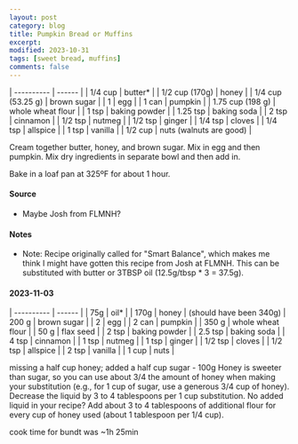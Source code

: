 ```yaml
---
layout: post
category: blog
title: Pumpkin Bread or Muffins
excerpt:
modified: 2023-10-31
tags: [sweet bread, muffins]
comments: false
---
```


| ---------- | ------ |
| 1/4 cup | butter* |
| 1/2 cup (170g) | honey |
| 1/4 cup (53.25 g) | brown sugar |
| 1 | egg |
| 1 can | pumpkin |
| 1.75 cup (198 g) | whole wheat flour |
| 1 tsp  | baking powder |
| 1.25 tsp | baking soda |
| 2 tsp | cinnamon |
| 1/2 tsp | nutmeg |
| 1/2 tsp | ginger |
| 1/4 tsp | cloves |
| 1/4 tsp | allspice |
| 1 tsp | vanilla |
| 1/2 cup | nuts (walnuts are good) |


Cream together butter, honey, and brown sugar. Mix in egg and then pumpkin. Mix dry ingredients in separate bowl and then add in.

Bake in a loaf pan at 325ºF for about 1 hour.


#### Source
- Maybe Josh from FLMNH?

#### Notes
* Note: Recipe originally called for "Smart Balance", which makes me think I might have gotten this recipe from Josh at FLMNH. This can be substituted with butter or 3TBSP oil (12.5g/tbsp * 3 = 37.5g).


#### 2023-11-03

| ---------- | ------ |
| 75g |	oil* |
| 170g | 	honey | (should have been 340g)
| 200 g | 	brown sugar |
| 2 | 	egg |
| 2 can | 	pumpkin |
| 350 g | 	whole wheat flour |
| 50 g | 	flax seed |
| 2 tsp | 	baking powder |
| 2.5 tsp | 	baking soda |
| 4 tsp | 	cinnamon |
| 1 tsp | 	nutmeg |
| 1 tsp | 	ginger |
| 1/2 tsp | 	cloves |
| 1/2 tsp | 	allspice |
| 2 tsp | 	vanilla |
| 1 cup | 	nuts |


missing a half cup honey; added a half cup sugar - 100g
Honey is sweeter than sugar, so you can use about 3/4 the amount of honey when making your substitution (e.g., for 1 cup of sugar, use a generous 3/4 cup of honey). Decrease the liquid by 3 to 4 tablespoons per 1 cup substitution. No added liquid in your recipe? Add about 3 to 4 tablespoons of additional flour for every cup of honey used (about 1 tablespoon per 1/4 cup).

cook time for bundt was ~1h 25min